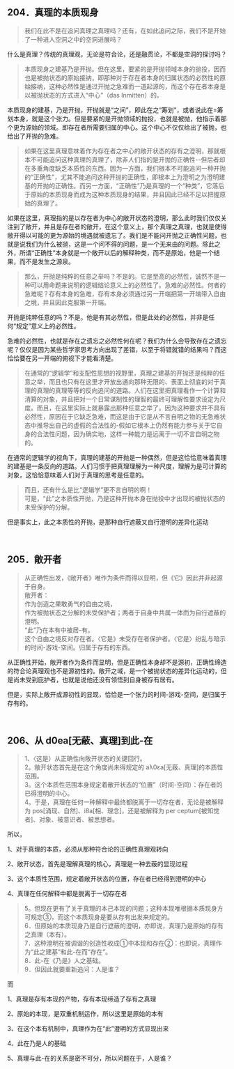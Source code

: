 <h2>204．真理的本质现身</h2><blockquote data-pid="fS3hRydE">我们在此不是在追问真理之真理吗？还有，在如此追问之际，我们不是开始了一种进人空洞之中的空洞进展吗？</blockquote><p data-pid="nCDuY5If">什么是真理？传统的真理观，无论是符合论，还是融贯论，不都是空洞的探讨吗？</p><blockquote data-pid="smOD1dVI">本质现身之建基乃是开抛。但在这里，要紧的是开抛领域本身的抛投，因而也是被抛状态的原始接纳，即那种对于存在者本身的归属状态的必然性的原始接纳，这种必然性是通过开抛之急难而一道起源的，而这个存在者本身是以被抛状态的方式进入“中心”（das Inmitten）的。</blockquote><p data-pid="mCE1zxJv">本质现身的建基，乃是开抛，开抛就是“之间”，即此在之“筹划”，或者说此在=筹划本身，就是这个张力。但是要紧的是开抛领域的抛投，也就是被抛，他指示着那个更为源始的领域。即存在者所需要归属的中心。这个中心不仅仅给出了被抛，也给出了开抛的急难。</p><blockquote data-pid="7rIZCodk">如果在这里真理意味着作为存在者之中心的敞开状态的存有之澄明，那就根本不可能追问这种真理的真理了，除非人们指的是开抛的正确性--但后者却在多重角度缺乏本质性的东西。因为一方面，我们根本不可能追问一种开抛的“正确性”，尤其不能追问这种开抛的正确性，即根本上为澄明之为澄明建基的开抛的正确性。而另一方面，“正确性”乃是真理的一个“种类”，它落后于原始的本质现身而成为这种本质现身的结果，并且因此已经不足以把握原始的真理了。</blockquote><p data-pid="KPFko6Tm">如果在这里，真理指的是以存在者为中心的敞开状态的澄明，那么此时我们仅仅关注到了敞开，并且是存在者的敞开，在这个意义上，那个真理之真理，也就是使得敞开得以可能的更为源始的境遇就被遗忘了。我们是不能问开抛之正确性问题，也就是说我们为什么被抛，这是一个问不得的问题，是一个无来由的问题。除此之外，所谓“正确性”本身就是一个敞开以后的解释种类，而不是原始，他是一个结果，而不是发生之源泉。</p><blockquote data-pid="9BhP_Lya">那么，开抛是纯粹的任意之举吗？不是的。它是至高的必然性，诚然不是一种可以用命题来说明的逻辑结论意义上的必然性了。急难的必然性。何者的急难呢？存有本身的急难，存有本身必须通过另一开端把第一开端带入自由之境，并且因此克服第一开端。</blockquote><p data-pid="RiLCoxWu">开抛是纯粹任意的吗？不是。他是有其必然性，但是此处的必然性，并非是任何“规定”意义上的必然性。</p><p data-pid="d3F4_qPA">急难的必然性，也就是存在之遗忘之必然性何在呢？我们为什么会导致存在之遗忘呢？仅仅是因为某些哲学家思考方向出现了差错，以至于将错就错的结果吗？而这恰恰要在另一开端的俯视下才能看清楚。</p><blockquote data-pid="lL05ihHO">在通常的“逻辑学”和支配性思想的视野里，真理之建基的开抛还是纯粹的任意之举，而且也只有在这里才开放出通向那种无限的、表面上彻底的对于真理的真理的真理等等的反向追问的道路。人们在这里把真理看作一个计算和清算的对象，并且把对一个日常谋制性的理智的最终可理解性要求设定为尺度。而且，在这里实际上就暴露出那种任意之举了。因为这种要求并不具有必然性，原因在于它缺乏急难，而这是由于它是从不言自明之物的无急难状态中推导出自己的虚假的合法性的-假如它根本上仍然有能力参与关于它自身的合法性问题，因为确实地，这样一种能力是远离于一切不言自明之物的。</blockquote><p data-pid="PJ0NGcPV">在通常的逻辑学的视角下，真理的建基的开抛是一种偶然，但是这恰恰意味着真理的建基是一条反向的道路。人们习惯于把真理理解为一种尺度，理解为是可计算的对象，这恰恰意味着人们对于真理的思考是任意的。</p><blockquote data-pid="hfaripkf">而且，还有什么是比“逻辑学”更不言自明的啊！<br>可是，“此”之本质性开抛，乃是这种开抛本身在抛投中才出现的被抛状态的未受保护的分解。</blockquote><p data-pid="uD4ITYih">但是事实上，此之本质性的开抛，是那种自行遮蔽又自行澄明的差异化运动</p><p><br></p><h2>205．敞开者</h2><blockquote data-pid="ZkneAYNg">从正确性出发，《敞开者》唯作为条件而得以显明，但《它》因此并非起源于自身。<br>敞开者：<br>作为创造之果敢勇气的自由之境，<br>作为被抛状态之分解的未受保护者；两者于自身中共属一体而为自行遮蔽的澄明。<br>“此”乃在本有中被居-有。<br>这个自由之境反对存在者。〈它是》未受存在者保护者。〈它是〉纷乱与暗示的时间-游戏-空间。归属于存有的东西。</blockquote><p data-pid="p70nqDCg">从正确性开始，敞开者作为条件而显明，但是正确性本身却不是源初，正确性缔造的符合论真理观也不是源初性的。敞开之域，是一个被抛状态的差异化运动的，但是尚未受到庇护者，也就是说他还没有领悟到自身被存有居有。</p><p data-pid="PDwnRJjA">但是，实际上敞开或源初性的显现，恰恰是一个张力的时间-游戏-空间，是归属于存有的。</p><p><br></p><h2>206、从 d0ea[无蔽、真理]到此-在</h2><blockquote data-pid="vUmP6Xb8">1、〈这是）从正确性向敞开状态的关键回行。<br>2。敞开状态首先是在这个角度尚未得规定的 aλ0εa[无蔽、真理]的本质性范围。<br>3。这个本质性范围本身规定着散开状态的“位置”（时间-空间）：存在者的已得澄明的中心。<br>4。于是，真理在任何一种解释中最终都脱离于一切存在者，无论是被解释为 pos[涌现、自然]、i8a[相、理念]，还是被解释为 per ceptum[被知觉者]、对象、被意识者、被思想者。</blockquote><p data-pid="3-XmXgT_">所以，</p><p data-pid="rF_hUfbv">1、对于真理的本质，必须从那种符合论的正确性真理观转向</p><p data-pid="ySsAI_z9">2、敞开状态，首先是理解真理的核心，真理是一种去蔽的显现过程</p><p data-pid="GOYZHWXq">3、这个本质性范围，规定着敞开状态的位置，存在者已经得到澄明的中心</p><p data-pid="iZCGSd1x">4、真理在任何解释中都是脱离于一切存在者</p><blockquote data-pid="W9aWfOD9">5。但现在更有了关于真理的本己本现的问题；这种本现唯根据本质现身方可规定③，而这个本质现身是要从存有出发来规定的。<br>6．但原始的本质现身乃是自行遮蔽的澄明，亦即说，真理乃是原始的存有之真理（本有）。<br>7．这种澄明在被调谐的创造性收成①中本现和存在②：也即说，真理作为“此之建基”和此-在而“存在”。<br>8．此-在《乃是》人之基础。<br>9．但因此就要重新追问：人是谁？</blockquote><p data-pid="_pkCARNB">而</p><p data-pid="r0kRR76n">1、真理是存有本现的产物，存有本现缔造了存有之真理</p><p data-pid="SubiHolG">2、原始的本现，是双重机制运作，所以这里是原始的本有</p><p data-pid="S1Rc5Szc">3、在这个本有机制中，真理作为在“此”澄明的方式显现出来</p><p data-pid="eJ1SSaeb">4、此在乃是人的基础</p><p data-pid="4pLZOfRz">5、真理与此-在的关系是密不可分，所以问题在于，人是谁？</p><p></p>